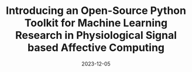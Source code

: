 ---
title: "Introducing an Open-Source Python Toolkit for Machine Learning Research in Physiological Signal based Affective Computing"
collection: publications
permalink: /publication/bibm2023-ruijies
excerpt: 'Ruijie Fang, Ruoyu Zhang, Elahe Hosseini, <b>Chongzhou Fang</b>, Setareh Rafatirad and Houman Homayoun'
date: 2023-12-05
venue: 'IEEE International Conference on Bioinformatics and Biomedicine (BIBM) 2023'
paperurl: 'https://ieeexplore.ieee.org/stamp/stamp.jsp?arnumber=10385965'

---